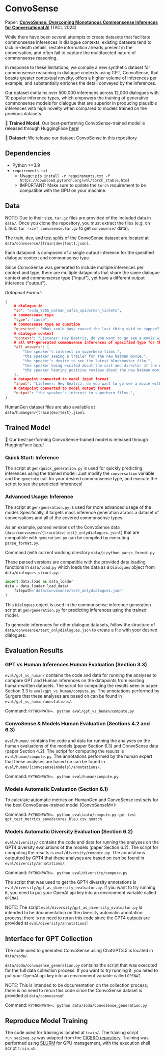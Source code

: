 # ConvoSense

Paper: [**ConvoSense:  Overcoming Monotonous Commonsense Inferences for Conversational AI**](https://arxiv.org/pdf/2401.15471.pdf) (TACL 2024)

While there have been several attempts to create datasets that facilitate commonsense inferences in dialogue contexts, existing datasets tend to lack in-depth details, restate information already present in the conversation, and often fail to capture the multifaceted nature of commonsense reasoning.

In response to these limitations, we compile a new synthetic dataset for commonsense reasoning in dialogue contexts using GPT, ConvoSense, that boasts greater contextual novelty, offers a higher volume of inferences per example, and substantially enriches the detail conveyed by the inferences.

Our dataset contains over 500,000 inferences across 12,000 dialogues with 10 popular inference types, which empowers the training of generative commonsense models for dialogue that are superior in producing plausible inferences with high novelty when compared to models trained on the previous datasets. 

:star2: **Trained Model:** Our best-performing ConvoSense-trained model is released through HuggingFace [here](https://huggingface.co/sefinch/ConvoSenseGenerator)!

:star2: **Dataset:** We release our dataset ConvoSense in this repository.

## Dependencies

* Python >=3.9
* `requirements.txt`
    * Usage: `pip install -r requirements.txt -f https://download.pytorch.org/whl/torch_stable.html`
    * IMPORTANT: Make sure to update the `torch` requirement to be compatible with the GPU on your machine. 

## Data

NOTE: Due to their size, `tar.gz` files are provided of the included data in `data/`. Once you clone the repository, you must extract the files (e.g. on Linux: `tar -xzvf convosense.tar.gz` to get `convosense/` data).

The train, dev, and test splits of the ConvoSense dataset are located at `data/convosense/{train|dev|test}.jsonl`.

Each datapoint is composed of a single output inference for the specified dialogue context and commonsense type. 

Since ConvoSense was generated to include multiple inferences per context and type, there are multiple datapoints that share the same dialogue context and commonsense type ("input"), yet have a different output inference ("output").

*Datapoint Format:*

```json
{
    # dialogue id
    "id": "soda_7255_batman_safia_spiderman_tickets",
    # commonsense type
    "type": "cause",
    # commonsense type as question
    "question": "What could have caused the last thing said to happen?", 
    # dialogue context
    "context": "Listener: Hey Beatriz, do you want to go see a movie with me?\nSpeaker: Sure, that sounds like fun. What movie do you want to see?\nListener: I don't know, there are a lot of good ones out right now. Do you have any suggestions?\nSpeaker: Well, I've been wanting to see the new Batman movie.", 
    # all GPT-generated commonsense inferences of specified type for the dialogue context
    "all_answers": [
        "the speaker's interest in superhero films.", 
        "the speaker seeing a trailer for the new batman movie.", 
        "the speaker's desire to see the latest blockbuster film.", 
        "the speaker being excited about the cast and director of the new batman movie.", 
        "the speaker hearing positive reviews about the new batman movie from friends or online."
    ], 
    # datapoint converted to model input format 
    "input": "Listener: Hey Beatriz, do you want to go see a movie with me?\nSpeaker: Sure, that sounds like fun. What movie do you want to see?\nListener: I don't know, there are a lot of good ones out right now. Do you have any suggestions?\nSpeaker: Well, I've been wanting to see the new Batman movie.\n\n[Question] What could have caused the last thing said to happen?\n[Answer]",
    # datapoint converted to model output format  
    "output": "the speaker's interest in superhero films.",  
}
```

HumanGen dataset files are also available at `data/humangen/{train|dev|test}.jsonl`.

## Trained Model

:star2: Our best-performing ConvoSense-trained model is released through HuggingFace [here](https://huggingface.co/sefinch/ConvoSenseGenerator)!

### Quick Start: Inference

The script at `gen/quick_generation.py` is used for quickly predicting inferences using the trained model. Just modify the `conversation` variable and the `generate` call for your desired commonsense type, and execute the script to see the predicted inferences!

### Advanced Usage: Inference

The script at `gen/generation.py` is used for more advanced usage of the model. Specifically, it targets mass inference generation across a dataset of conversations and all of the covered commonsense types.

As an example, parsed versions of the ConvoSense data (`data/convosense/{train|dev|test}_onlydialogues.jsonl`) that are compatible with `generation.py` can be compiled by executing `parse_format.py`.

Command (with current working directory `data/`): `python parse_format.py`

These parsed versions are compatible with the provided data loading functions in `data/load.py` which loads the data as a `Dialogues` object from `data/dialogues_struct.py`:

```python
import data.load as data_loader
data = data_loader.load_data(
    filepath='data/convosense/test_onlydialogues.json'
)
```

This `Dialogues` object is used in the commonsense inference generation script at `gen/generation.py` for predicting inferences using the trained model.

To generate inferences for other dialogue datasets, follow the structure of `data/convosense/test_onlydialogues.json` to create a file with your desired dialogues.

## Evaluation Results

### GPT vs Human Inferences Human Evaluation (Section 3.3)

`eval/gpt_vs_human/` contains the code and data for running the analyses to compare GPT and Human inferences on the datapoints from existing human-written datasets. The script for computing the results seen in paper Section 3.3 is `eval/gpt_vs_human/compute.py`. The annotations performed by Surgers that these analyses are based on can be found in `eval/gpt_vs_human/annotations/`.

Command:
`PYTHONPATH=. python eval/gpt_vs_human/compute.py`

### ConvoSense & Models Human Evaluation (Sections 4.2 and 6.3)

`eval/human/` contains the code and data for running the analyses on the human evaluations of the models (paper Section 6.3) and ConvoSense data (paper Section 4.2). The script for computing the results is `eval/human/compute.py`. The annotations performed by the human expert that these analyses are based on can be found in `eval/human/{convosense|models}/annotations/`.

Command: `PYTHONPATH=. python eval/human/compute.py`

### Models Automatic Evaluation (Section 6.1)

To calculate automatic metrics on HumanGen and ConvoSense test sets for the best ConvoSense-trained model (ConvoSenseM*):

Command: `PYTHONPATH=. python eval/auto/compute.py gpt test gpt_test_metrics_savedscores_bleu.csv qmatch`

### Models Automatic Diversity Evaluation (Section 6.2)

`eval/diversity/` contains the code and data for running the analyses on the GPT4 diversity evaluations of the models (paper Section 6.2). The script for computing the results is `eval/diversity/compute.py`. The annotations outputted by GPT4 that these analyses are based on can be found in `eval/diversity/annotations/`. 

Command: `PYTHONPATH=. python eval/diversity/compute.py`

The script that was used to get the GPT4 diversity annotations is `eval/diversity/gpt_as_diversity_evaluator.py`. If you want to try running it, you need to put your OpenAI api key into an environment variable called `OPENAI`.

NOTE: The script `eval/diversity/gpt_as_diversity_evaluator.py` is intended to be documentation on the diversity automatic annotation process; there is no need to rerun this code since the GPT4 outputs are provided at `eval/diversity/annotations`!

## Interface for GPT Collection

The code used to generated ConvoSense using ChatGPT3.5 is located in `data/soda/`.

`data/soda/convosense_generation.py` contains the script that was executed for the full data collection process. If you want to try running it, you need to put your OpenAI api key into an environment variable called `OPENAI`.

NOTE: This is intended to be documentation on the collection process; there is no need to rerun this code since the ConvoSense dataset is provided at `data/convosense`!

Command: `PYTHONPATH=. python data/soda/convosense_generation.py`

## Reproduce Model Training

The code used for training is located at `train/`. The training script `run_seq2seq.py` was adapted from the [CICERO repository](https://github.com/declare-lab/CICERO). Training was performed using [SLURM](https://slurm.schedmd.com/quickstart.html) for GPU management, with the execution shell script `train.sh`.









